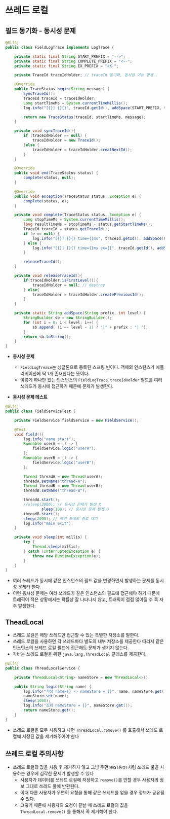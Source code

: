 # 쓰레드 로컬

## 필드 동기화 - 동시성 문제

```java
@Slf4j
public class FieldLogTrace implements LogTrace {

    private static final String START_PREFIX = "-->";
    private static final String COMPLETE_PREFIX = "<--";
    private static final String EX_PREFIX = "<X-";

    private TraceId traceIdHolder; // traceId 동기화, 동시성 이슈 발생..

    @Override
    public TraceStatus begin(String message) {
        syncTraceId();
        TraceId traceId = traceIdHolder;
        Long startTimeMs = System.currentTimeMillis();
        log.info("[{}] {}{}", traceId.getId(), addSpace(START_PREFIX, traceId.getLevel()), message);

        return new TraceStatus(traceId, startTimeMs, message);
    }

    private void syncTraceId(){
        if (traceIdHolder == null) {
            traceIdHolder = new TraceId();
        }else {
            traceIdHolder = traceIdHolder.creatNextId();
        }
    }

    @Override
    public void end(TraceStatus status) {
        complete(status, null);
    }

    @Override
    public void exception(TraceStatus status, Exception e) {
        complete(status, e);
    }

    private void complete(TraceStatus status, Exception e) {
        Long stopTimeMs = System.currentTimeMillis();
        long resultTimeMs = stopTimeMs - status.getStartTimeMs();
        TraceId traceId = status.getTraceId();
        if (e == null) {
            log.info("[{}] {}{} time={}ms", traceId.getId(), addSpace(COMPLETE_PREFIX, traceId.getLevel()), status.getMessage(), resultTimeMs);
        } else {
            log.info("[{}] {}{} time={}ms ex={}", traceId.getId(), addSpace(EX_PREFIX, traceId.getLevel()), status.getMessage(), resultTimeMs, e.toString());
        }

        releaseTraceId();
    }

    private void releaseTraceId(){
        if(traceIdHolder.isFirstLevel()){
            traceIdHolder = null; // destroy
        } else{
            traceIdHolder = traceIdHolder.createPreviousId();
        }
    }

    private static String addSpace(String prefix, int level) {
        StringBuilder sb = new StringBuilder();
        for (int i = 0; i < level; i++) {
            sb.append( (i == level - 1) ? "|" + prefix : "| ");
        }
        return sb.toString();
    }
}
```

- **동시성 문제**
    - `FieldLogTreace`는 싱글톤으로 등록된 스프링 빈이다. 객체의 인스턴스가 애플리케이션에 딱 1개 존재한다는 뜻이다.
    - 이렇게 하나만 있는 인스턴스의 `FieldLogTrace.traceIdHolder` 필드를 여러 쓰레드가 동시에 접근하기 때문에 문제가 발생한다.

- **동시성 문제 테스트**

```java
@Slf4j
public class FieldServiceTest {

    private FieldService fieldService = new FieldService();

    @Test
    void field(){
        log.info("name start");
        Runnable userA = () -> {
            fieldService.logic("userA");
        };
        Runnable userB = () -> {
            fieldService.logic("userB");
        };

        Thread threadA = new Thread(userA);
        threadA.setName("thread-A");
        Thread threadB = new Thread(userB);
        threadB.setName("thread-B");

        threadA.start();
        //sleep(2000); // 동시성 문제가 발생 X
				sleep(100); // 동시성 문제 발생 O
        threadB.start();
        sleep(2000); // 메인 쓰레드 종료 대기
        log.info("main exit");
    }

    private void sleep(int millis) {
        try {
            Thread.sleep(millis);
        } catch (InterruptedException e) {
            throw new RuntimeException(e);
        }
    }
}
```

- 여러 쓰레드가 동시에 같은 인스턴스의 필드 값을 변경하면서 발생하는 문제를 동시성 문제라 한다.
- 이런 동시성 문제는 여러 쓰레드가 같은 인스턴스의 필드에 접근해야 하기 때문에 트래픽이 적은 상황에서는 확률상 잘 나타나지 않고, 트래픽이 점점 많아질 수 록 자주 발생한다.

## TheadLocal

- 쓰레드 로컬은 해당 쓰레드만 접근할 수 있는 특별한 저장소를 말한다.
- 쓰레드 로컬을 사용하면 각 쓰레드마다 별도의 내부 저장소를 제공한다 따라서 같은 인스턴스의 쓰레드 로컬 필드에 접근해도 문제가 생기지 않는다.
- 자바는 쓰레드 로컬을 위한  `java.lang.ThreadLocal` 클래스를 제공한다.

```java
@Slf4j
public class ThreadLocalService {

    private ThreadLocal<String> nameStore = new ThreadLocal<>();

    public String logic(String name) {
        log.info("저장 name={} -> nameStore = {}", name, nameStore.get());
        nameStore.set(name);
        sleep(1000);
        log.info("조회 nameStore = {}", nameStore.get());
        return nameStore.get();
    }
}
```

- 쓰레드 로컬을 모두 사용하고 나면 `ThreadLocal.remove()` 를 호출해서 쓰레드 로컬에
저장된 값을 제거해주어야 한다

## 쓰레드 로컬 주의사항

- 쓰레드 로컬의 값을 사용 후 제거하지 않고 그냥 두면 `WAS(톰캣)`처럼 쓰레드 풀을 사용하는 경우에 심각한 문제가 발생할 수 있다
    - 사용자가 데이터를 쓰레드 로컬에 저장하고 `remove()`를 안할 경우 사용자의 정보 그대로 쓰레드 풀에 반환된다.
    - 이때 다른 사용자가 우연히 요청을 통해 같은 쓰레드를 얻을 경우 정보가 공유될 수 있다.
    - 그렇기 때문에 사용자의 요청이 끝날 때 쓰레드 로컬의 값을 `ThreadLocal.remove()` 를 통해서 꼭 제거해야 한다.